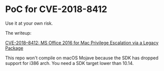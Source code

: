 # PoC for CVE-2018-8412

Use it at your own risk.

The writeup:

[CVE-2018–8412: MS Office 2016 for Mac Privilege Escalation via a Legacy Package](https://medium.com/0xcc/cve-2018-8412-ms-office-2016-for-mac-privilege-escalation-via-a-legacy-package-7fccdbf71d9b)

This repo won't compile on macOS Mojave because the SDK has dropped support for i386 arch. You need a SDK target lower than 10.14.
